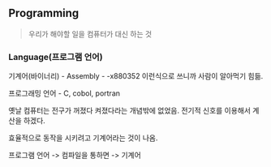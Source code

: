 ## Programming

> 우리가 해야할 일을 컴퓨터가 대신 하는 것

### Language(프로그램 언어)

기계어(바이너리) - Assembly - -x880352 이런식으로 쓰니까 사람이 알아먹기 힘듦.

프로그래밍 언어 - C, cobol, portran

옛날 컴퓨터는 전구가 꺼졌다 켜졌다라는 개념밖에 없었음. 전기적 신호를 이용해서 계산을 하겠다.

효율적으로 동작을 시키려고 기계어라는 것이 나옴.

프로그램 언어 -> 컴파일을 통하면 -> 기계어